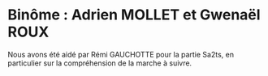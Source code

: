# Binôme : Adrien MOLLET et Gwenaël ROUX

Nous avons été aidé par Rémi GAUCHOTTE pour la partie Sa2ts, en particulier sur la compréhension de la marche à suivre.
